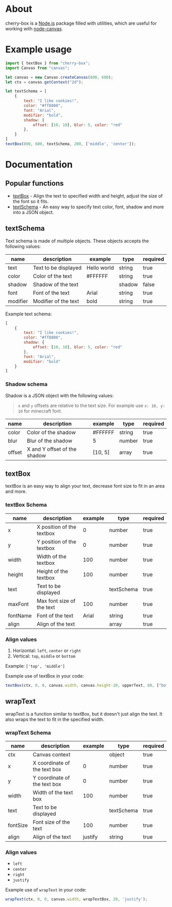 # About

cherry-box is a [Node.js](https://nodejs.org/en/about/) package filled with utilities, which are useful for working with [node-canvas](https://github.com/Automattic/node-canvas).

# Example usage

```js
import { textBox } from "cherry-box";
import Canvas from "canvas";

let canvas = new Canvas.createCanvas(800, 600);
let ctx = canvas.getContext("2d");

let textSchema = [
    {
        text: "I like cookies!",
        color: "#ff8800",
        font: "Arial",
        modifier: "bold",
        shadow: {
            offset: [10, 10], blur: 5, color: "red"
        },
    }
]
textBox(800, 600, textSchema, 200, ['middle', 'center']);
```

# Documentation

## Popular functions

* [textBox](#textBox) - Align the text to specified width and height, adjust the size of the font so it fits.
* [textSchema](#textSchema) - An easy way to specify text color, font, shadow and more into a JSON object.
## textSchema
Text schema is made of multiple objects. These objects accepts the following values:

name | description | example | type | required
--- | --- | --- | --- | ---
text | Text to be displayed | Hello world | string | true
color | Color of the text | #FFFFFF | string | true
shadow | Shadow of the text | | shadow | false
font | Font of the text | Arial | string | true
modifier | Modifier of the text | bold | string | true

Example text schema:
```js
[
    {
        text: "I like cookies!",
        color: "#ff8800",
        shadow: {
            offset: [10, 10], blur: 5, color: "red"
        },
        font: "Arial",
        modifier: "bold"
    }
]
```

### Shadow schema
Shadow is a JSON object with the following values:

> `x` and `y` offsets are relative to the text size. For example use `x: 10, y: 10` for minecraft font.

name | description | example | type | required
--- | --- | --- | --- | ---
color | Color of the shadow | #FFFFFF | string | true
blur | Blur of the shadow | 5 | number | true
offset | X and Y offset of the shadow | [10, 5] | array | true

## textBox

textBox is an easy way to align your text, decrease font size to fit in an area and more.
### textBox Schema

name | description | example | type | required
--- | --- | --- | --- | ---
x | X position of the textbox | 0 | number | true
y | Y position of the textbox | 0 | number | true
width | Width of the textbox | 100 | number | true
height | Height of the textbox | 100 | number | true
text | Text to be displayed | | textSchema | true
maxFont | Max font size of the text | 100 | number | true
fontName | Font of the text | Arial | string | true
align | Align of the text |  | array | true

### Align values

1. Horizontal: `left`, `center` or `right`
2. Vertical: `top`, `middle` or `bottom`

Example: `['top', 'middle']`

Example use of textBox in your code: 
```js
textBox(ctx, 0, 0, canvas.width, canvas.height-20, upperText, 80, ["bottom", "center"]);
```

## wrapText

wrapText is a function similar to textBox, but it doesn't just align the text. It also wraps the text to fit in the specified width.

### wrapText Schema

name | description | example | type | required
--- | --- | --- | --- | ---
ctx | Canvas context | | object | true
x | X coordinate of the text box | 0 | number | true
y | Y coordinate of the text box | 0 | number | true
width | Width of the text box | 100 | number | true
text | Text to be displayed | | textSchema | true
fontSize | Font size of the text | 100 | number | true
align | Align of the text | justify | string | true

### Align values

* `left`
* `center`
* `right`
* `justify`

Example use of `wrapText` in your code: 
```js
wrapText(ctx, 0, 0, canvas.width, wrapTextBox, 20, 'justify');
```